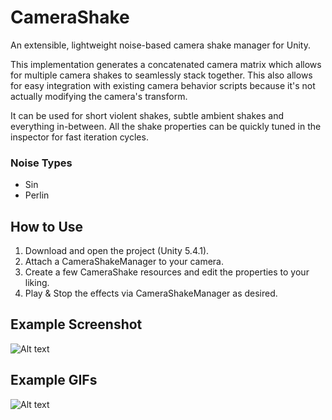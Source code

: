 # CameraShake
An extensible, lightweight noise-based camera shake manager for Unity.

This implementation generates a concatenated camera matrix which allows for multiple camera shakes to seamlessly stack together. This also allows for easy integration with existing camera behavior scripts because it's not actually modifying the camera's transform.

It can be used for short violent shakes, subtle ambient shakes and everything in-between. All the shake properties can be quickly tuned in the inspector for fast iteration cycles.

### Noise Types
* Sin
* Perlin

How to Use
------
1. Download and open the project (Unity 5.4.1).
2. Attach a CameraShakeManager to your camera.
3. Create a few CameraShake resources and edit the properties to your liking.
4. Play & Stop the effects via CameraShakeManager as desired.

Example Screenshot
------
![Alt text](http://i.imgur.com/SYmmdND.png "Unity Editor Screenshot")

Example GIFs
------
![Alt text](http://i.imgur.com/0RRelTb.gif "Unity Editor GIF")
